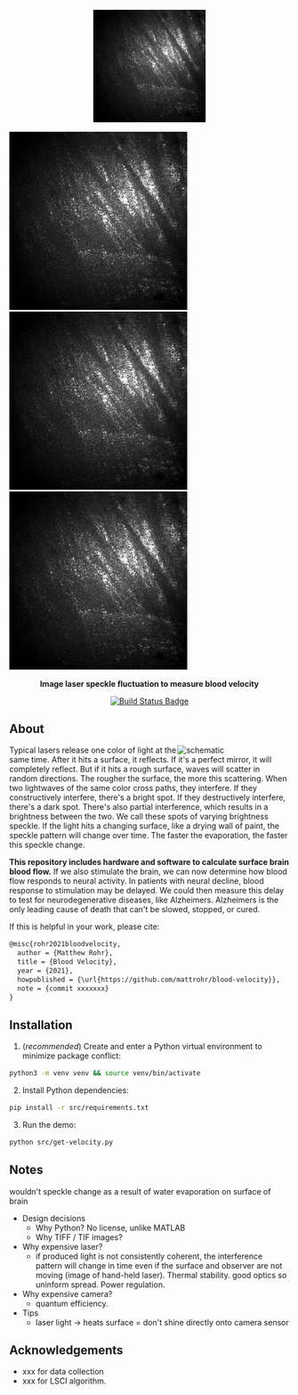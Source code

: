 <p align="center">
<img width="40%" src="./docs/banner.gif" alt="animation of laser on different surfaces (mirror, rough surface, drying surface, brain)">
</p>

![image info](./docs/banner.gif)
![Kiku](docs/banner.gif)
![Kiku](/docs/banner.gif)




<p align="center">
<b>Image laser speckle fluctuation to measure blood velocity</b>
</p>

<p align="center">
<a href="https://github.com/mattrohr/blood-velocity/actions?query=workflow%3Abuild">
<img src="https://github.com/mattrohr/blood-velocity/workflows/build/badge.svg?branch=main" alt="Build Status Badge">
</a>
</p>

## About
<img align="right" width="40%" src="https://i.imgur.com/SB7GGU0.png"
alt="schematic">

Typical lasers release one color of light at the same time. After it hits a surface, it reflects. If it's a perfect mirror, it will completely reflect. But if it hits a rough surface, waves will scatter in random directions. The rougher the surface, the more this scattering. When two lightwaves of the same color cross paths, they interfere. If they constructively interfere, there's a bright spot. If they destructively interfere, there's a dark spot. There's also partial interference, which results in a brightness between the two. We call these spots of varying brightness speckle. If the light hits a changing surface, like a drying wall of paint, the speckle pattern will change over time. The faster the evaporation, the faster this speckle change.

**This repository includes hardware and software to calculate surface brain blood flow.** If we also stimulate the brain, we can now determine how blood flow responds to neural activity. In patients with neural decline, blood response to stimulation may be delayed. We could then measure this delay to test for neurodegenerative diseases, like Alzheimers. Alzheimers is the only leading cause of death that can't be slowed, stopped, or cured.

If this is helpful in your work, please cite:

    @misc{rohr2021bloodvelocity,
      author = {Matthew Rohr},
      title = {Blood Velocity},
      year = {2021},
      howpublished = {\url{https://github.com/mattrohr/blood-velocity}},
      note = {commit xxxxxxx}
    }

## Installation
1. (_recommended_) Create and enter a Python virtual environment to minimize package conflict:
```bash
python3 -m venv venv && source venv/bin/activate
```

2. Install Python dependencies:
```bash
pip install -r src/requirements.txt
```

3. Run the demo:
```bash
python src/get-velocity.py
```

## Notes
wouldn't speckle change as a result of water evaporation on surface of brain

- Design decisions
    - Why Python? No license, unlike MATLAB
    - Why TIFF / TIF images?
- Why expensive laser?
    - if produced light is not consistently coherent, the interference pattern will change in time even if the surface and observer are not moving (image of hand-held laser). Thermal stability. good optics so uninform spread. Power regulation.
- Why expensive camera?
    - quantum efficiency.
- Tips
    - laser light -> heats surface = don't shine directly onto camera sensor

## Acknowledgements
- xxx for data collection
- xxx for LSCI algorithm.